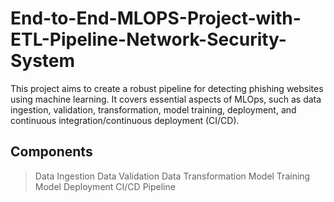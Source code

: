 # End-to-End-MLOPS-Project-with-ETL-Pipeline-Network-Security-System

This project aims to create a robust pipeline for detecting phishing websites using machine learning. It covers essential aspects of MLOps, such as data ingestion, validation, transformation, model training, deployment, and continuous integration/continuous deployment (CI/CD).

## Components

> Data Ingestion
> Data Validation
> Data Transformation
> Model Training
> Model Deployment
> CI/CD Pipeline
